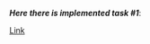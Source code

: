 _**Here there is implemented task #1**_:

[Link](https://github.com/VladGanuscheak/TWINTER/blob/master/app_TWINTER/app_TWINTER.Tests/GoogleSearch.cs)